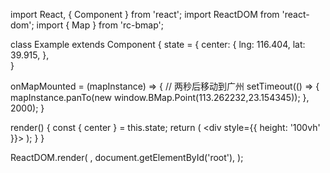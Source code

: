 import React, { Component } from 'react';
import ReactDOM from 'react-dom';
import { Map } from 'rc-bmap';

class Example extends Component {
  state = {
    center: {
      lng: 116.404,
      lat: 39.915,
    },    
  }
  
  onMapMounted = (mapInstance) => {
    // 两秒后移动到广州
		setTimeout(() => {
    	mapInstance.panTo(new window.BMap.Point(113.262232,23.154345));
    }, 2000);
	}

  render() {
    const { center } = this.state;
    return (
      <div style={{ height: '100vh' }}>
        <Map
          ak="WAeVpuoSBH4NswS30GNbCRrlsmdGB5Gv"
          center={center}
          zoom={8}
          mounted={this.onMapMounted}
        />
      </div>
    );
  }
}

ReactDOM.render(
  <Example />,
  document.getElementById('root'),
);